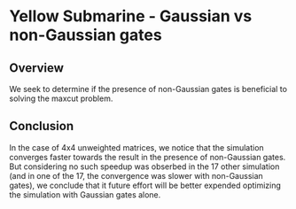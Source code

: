 # Yellow Submarine - Gaussian vs non-Gaussian gates

## Overview

We seek to determine if the presence of non-Gaussian gates is beneficial to solving the maxcut problem.

## Conclusion

In the case of 4x4 unweighted matrices, we notice that the simulation converges faster towards the result in the presence of non-Gaussian gates.
But considering no such speedup was obserbed in the 17 other simulation (and in one of the 17, the convergence was slower with non-Gaussian gates),
we conclude that it future effort will be better expended optimizing the simulation with Gaussian gates alone.

